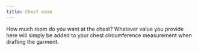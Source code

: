 ```yaml
---
title: Chest ease
---
```


How much room do you want at the chest? Whatever value you provide here will simply be added to your chest circumference measurement when drafting the garment.